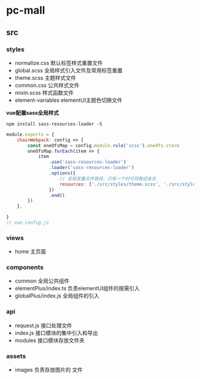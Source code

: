 # pc-mall

## src

### styles

- normalize.css   默认标签样式重置文件
- global.scss   全局样式引入文件及常用标签重置
- theme.scss   主题样式文件
- common.css   公共样式文件
- mixin.scss   样式函数文件
- element-variables  elementUI主题色切换文件

**vue配置sass全局样式**

`npm install sass-resources-loader -S`

```js
module.exports = {
    chainWebpack: config => {
        const oneOfsMap = config.module.rule('scss').oneOfs.store
        oneOfsMap.forEach(item => {
            item
                .use('sass-resources-loader')
                .loader('sass-resources-loader')
                .options({
                    // 全局变量文件路径，只有一个时可将数组省去
                    resources: ['./src/styles/theme.scss', './src/styles/mixin.scss']
                })
                .end()
        })
    },

}
// vue.config.js
```



### views

- home   	主页面



### components

- common	全局公共组件
- elementPlus/index.ts     负责elementUI组件的按需引入
- globalPlus/index.js  全局组件的引入



### api

- request.js	接口处理文件
- index.js    接口模块的集中引入和导出
- modules    接口模块存放文件夹



### assets

- images    负责存放图片的 文件